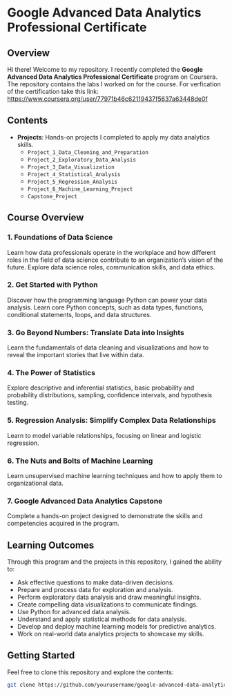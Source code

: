 # Google Advanced Data Analytics Professional Certificate

## Overview

Hi there! Welcome to my repository. I recently completed the **Google Advanced Data Analytics Professional Certificate** program on Coursera. The repository contains the labs I worked on for the course. For verfication of the certification take this link: https://www.coursera.org/user/77971b46c62119437f5637a63448de0f
## Contents


- **Projects**: Hands-on projects I completed to apply my data analytics skills.
  - `Project_1_Data_Cleaning_and_Preparation`
  - `Project_2_Exploratory_Data_Analysis`
  - `Project_3_Data_Visualization`
  - `Project_4_Statistical_Analysis`
  - `Project_5_Regression_Analysis`
  - `Project_6_Machine_Learning_Project`
  - `Capstone_Project`



## Course Overview

### 1. Foundations of Data Science
Learn how data professionals operate in the workplace and how different roles in the field of data science contribute to an organization’s vision of the future. Explore data science roles, communication skills, and data ethics.

### 2. Get Started with Python
Discover how the programming language Python can power your data analysis. Learn core Python concepts, such as data types, functions, conditional statements, loops, and data structures.

### 3. Go Beyond Numbers: Translate Data into Insights
Learn the fundamentals of data cleaning and visualizations and how to reveal the important stories that live within data.

### 4. The Power of Statistics
Explore descriptive and inferential statistics, basic probability and probability distributions, sampling, confidence intervals, and hypothesis testing.

### 5. Regression Analysis: Simplify Complex Data Relationships
Learn to model variable relationships, focusing on linear and logistic regression.

### 6. The Nuts and Bolts of Machine Learning
Learn unsupervised machine learning techniques and how to apply them to organizational data.

### 7. Google Advanced Data Analytics Capstone
Complete a hands-on project designed to demonstrate the skills and competencies acquired in the program.

## Learning Outcomes

Through this program and the projects in this repository, I gained the ability to:

- Ask effective questions to make data-driven decisions.
- Prepare and process data for exploration and analysis.
- Perform exploratory data analysis and draw meaningful insights.
- Create compelling data visualizations to communicate findings.
- Use Python for advanced data analysis.
- Understand and apply statistical methods for data analysis.
- Develop and deploy machine learning models for predictive analytics.
- Work on real-world data analytics projects to showcase my skills.

## Getting Started

Feel free to clone this repository and explore the contents:

```bash
git clone https://github.com/yourusername/google-advanced-data-analytics-professional-certificate.git
